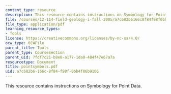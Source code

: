 ```yaml
---
content_type: resource
description: This resource contains instructions on Symbology for Point Data.
file: /courses/12-114-field-geology-i-fall-2005/a7c682b6166c8f84f98f0bb4f86b9166_pointsymbols.pdf
file_type: application/pdf
learning_resource_types:
- Tools
license: https://creativecommons.org/licenses/by-nc-sa/4.0/
ocw_type: OCWFile
parent_title: Tools
parent_type: CourseSection
parent_uid: 7fdf7c21-b8e8-a177-1da0-484f47e67a7a
resourcetype: Document
title: pointsymbols.pdf
uid: a7c682b6-166c-8f84-f98f-0bb4f86b9166
---
```

This resource contains instructions on Symbology for Point Data.
